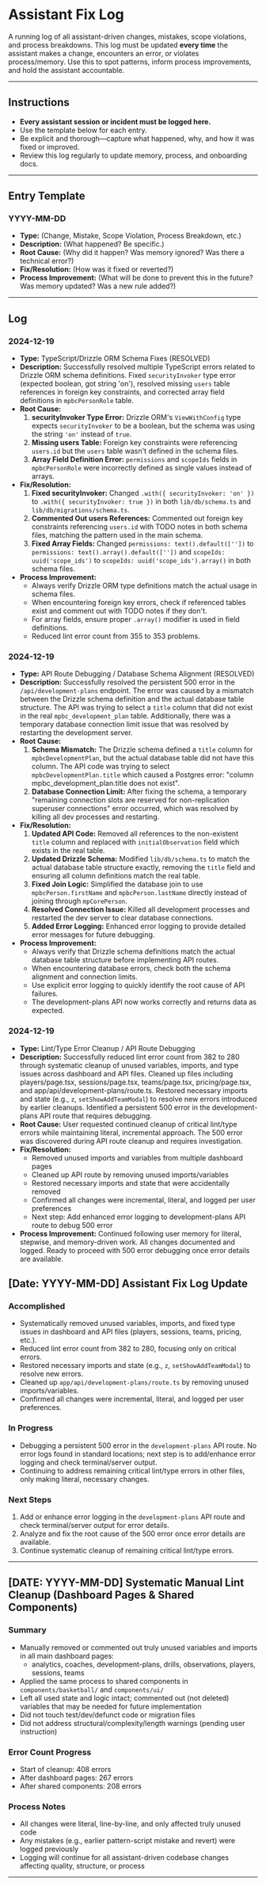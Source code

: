# Assistant Fix Log

A running log of all assistant-driven changes, mistakes, scope violations, and process breakdowns. This log must be updated **every time** the assistant makes a change, encounters an error, or violates process/memory. Use this to spot patterns, inform process improvements, and hold the assistant accountable.

---

## Instructions

- **Every assistant session or incident must be logged here.**
- Use the template below for each entry.
- Be explicit and thorough—capture what happened, why, and how it was fixed or improved.
- Review this log regularly to update memory, process, and onboarding docs.

---

## Entry Template

### YYYY-MM-DD

- **Type:** (Change, Mistake, Scope Violation, Process Breakdown, etc.)
- **Description:** (What happened? Be specific.)
- **Root Cause:** (Why did it happen? Was memory ignored? Was there a technical error?)
- **Fix/Resolution:** (How was it fixed or reverted?)
- **Process Improvement:** (What will be done to prevent this in the future? Was memory updated? Was a new rule added?)

---

## Log

### 2024-12-19

- **Type:** TypeScript/Drizzle ORM Schema Fixes (RESOLVED)
- **Description:** Successfully resolved multiple TypeScript errors related to Drizzle ORM schema definitions. Fixed `securityInvoker` type error (expected boolean, got string 'on'), resolved missing `users` table references in foreign key constraints, and corrected array field definitions in `mpbcPersonRole` table.
- **Root Cause:**
  1. **securityInvoker Type Error:** Drizzle ORM's `ViewWithConfig` type expects `securityInvoker` to be a boolean, but the schema was using the string `'on'` instead of `true`.
  2. **Missing users Table:** Foreign key constraints were referencing `users.id` but the `users` table wasn't defined in the schema files.
  3. **Array Field Definition Error:** `permissions` and `scopeIds` fields in `mpbcPersonRole` were incorrectly defined as single values instead of arrays.
- **Fix/Resolution:**
  1. **Fixed securityInvoker:** Changed `.with({ securityInvoker: 'on' })` to `.with({ securityInvoker: true })` in both `lib/db/schema.ts` and `lib/db/migrations/schema.ts`.
  2. **Commented Out users References:** Commented out foreign key constraints referencing `users.id` with TODO notes in both schema files, matching the pattern used in the main schema.
  3. **Fixed Array Fields:** Changed `permissions: text().default([''])` to `permissions: text().array().default([''])` and `scopeIds: uuid('scope_ids')` to `scopeIds: uuid('scope_ids').array()` in both schema files.
- **Process Improvement:**
  - Always verify Drizzle ORM type definitions match the actual usage in schema files.
  - When encountering foreign key errors, check if referenced tables exist and comment out with TODO notes if they don't.
  - For array fields, ensure proper `.array()` modifier is used in field definitions.
  - Reduced lint error count from 355 to 353 problems.

### 2024-12-19

- **Type:** API Route Debugging / Database Schema Alignment (RESOLVED)
- **Description:** Successfully resolved the persistent 500 error in the `/api/development-plans` endpoint. The error was caused by a mismatch between the Drizzle schema definition and the actual database table structure. The API was trying to select a `title` column that did not exist in the real `mpbc_development_plan` table. Additionally, there was a temporary database connection limit issue that was resolved by restarting the development server.
- **Root Cause:**
  1. **Schema Mismatch:** The Drizzle schema defined a `title` column for `mpbcDevelopmentPlan`, but the actual database table did not have this column. The API code was trying to select `mpbcDevelopmentPlan.title` which caused a Postgres error: "column mpbc_development_plan.title does not exist".
  2. **Database Connection Limit:** After fixing the schema, a temporary "remaining connection slots are reserved for non-replication superuser connections" error occurred, which was resolved by killing all dev processes and restarting.
- **Fix/Resolution:**
  1. **Updated API Code:** Removed all references to the non-existent `title` column and replaced with `initialObservation` field which exists in the real table.
  2. **Updated Drizzle Schema:** Modified `lib/db/schema.ts` to match the actual database table structure exactly, removing the `title` field and ensuring all column definitions match the real table.
  3. **Fixed Join Logic:** Simplified the database join to use `mpbcPerson.firstName` and `mpbcPerson.lastName` directly instead of joining through `mpCorePerson`.
  4. **Resolved Connection Issue:** Killed all development processes and restarted the dev server to clear database connections.
  5. **Added Error Logging:** Enhanced error logging to provide detailed error messages for future debugging.
- **Process Improvement:**
  - Always verify that Drizzle schema definitions match the actual database table structure before implementing API routes.
  - When encountering database errors, check both the schema alignment and connection limits.
  - Use explicit error logging to quickly identify the root cause of API failures.
  - The development-plans API now works correctly and returns data as expected.

### 2024-12-19

- **Type:** Lint/Type Error Cleanup / API Route Debugging
- **Description:** Successfully reduced lint error count from 382 to 280 through systematic cleanup of unused variables, imports, and type issues across dashboard and API files. Cleaned up files including players/page.tsx, sessions/page.tsx, teams/page.tsx, pricing/page.tsx, and app/api/development-plans/route.ts. Restored necessary imports and state (e.g., `z`, `setShowAddTeamModal`) to resolve new errors introduced by earlier cleanups. Identified a persistent 500 error in the development-plans API route that requires debugging.
- **Root Cause:** User requested continued cleanup of critical lint/type errors while maintaining literal, incremental approach. The 500 error was discovered during API route cleanup and requires investigation.
- **Fix/Resolution:**
  - Removed unused imports and variables from multiple dashboard pages
  - Cleaned up API route by removing unused imports/variables
  - Restored necessary imports and state that were accidentally removed
  - Confirmed all changes were incremental, literal, and logged per user preferences
  - Next step: Add enhanced error logging to development-plans API route to debug 500 error
- **Process Improvement:** Continued following user memory for literal, stepwise, and memory-driven work. All changes documented and logged. Ready to proceed with 500 error debugging once error details are available.

## [Date: YYYY-MM-DD] Assistant Fix Log Update

### Accomplished

- Systematically removed unused variables, imports, and fixed type issues in dashboard and API files (players, sessions, teams, pricing, etc.).
- Reduced lint error count from 382 to 280, focusing only on critical errors.
- Restored necessary imports and state (e.g., `z`, `setShowAddTeamModal`) to resolve new errors.
- Cleaned up `app/api/development-plans/route.ts` by removing unused imports/variables.
- Confirmed all changes were incremental, literal, and logged per user preferences.

### In Progress

- Debugging a persistent 500 error in the `development-plans` API route. No error logs found in standard locations; next step is to add/enhance error logging and check terminal/server output.
- Continuing to address remaining critical lint/type errors in other files, only making literal, necessary changes.

### Next Steps

1. Add or enhance error logging in the `development-plans` API route and check terminal/server output for error details.
2. Analyze and fix the root cause of the 500 error once error details are available.
3. Continue systematic cleanup of remaining critical lint/type errors.

---

## [DATE: YYYY-MM-DD] Systematic Manual Lint Cleanup (Dashboard Pages & Shared Components)

### Summary

- Manually removed or commented out truly unused variables and imports in all main dashboard pages:
  - analytics, coaches, development-plans, drills, observations, players, sessions, teams
- Applied the same process to shared components in `components/basketball/` and `components/ui/`
- Left all used state and logic intact; commented out (not deleted) variables that may be needed for future implementation
- Did not touch test/dev/defunct code or migration files
- Did not address structural/complexity/length warnings (pending user instruction)

### Error Count Progress

- Start of cleanup: 408 errors
- After dashboard pages: 267 errors
- After shared components: 208 errors

### Process Notes

- All changes were literal, line-by-line, and only affected truly unused code
- Any mistakes (e.g., earlier pattern-script mistake and revert) were logged previously
- Logging will continue for all assistant-driven codebase changes affecting quality, structure, or process

---
